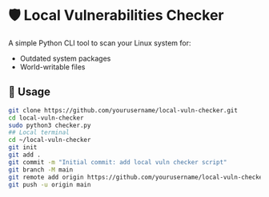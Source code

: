 # 🛡 Local Vulnerabilities Checker

A simple Python CLI tool to scan your Linux system for:
- Outdated system packages
- World-writable files

## 🚀 Usage
```bash
git clone https://github.com/yourusername/local-vuln-checker.git
cd local-vuln-checker
sudo python3 checker.py
## Local terminal
cd ~/local-vuln-checker
git init
git add .
git commit -m "Initial commit: add local vuln checker script"
git branch -M main
git remote add origin https://github.com/yourusername/local-vuln-checker.git
git push -u origin main

